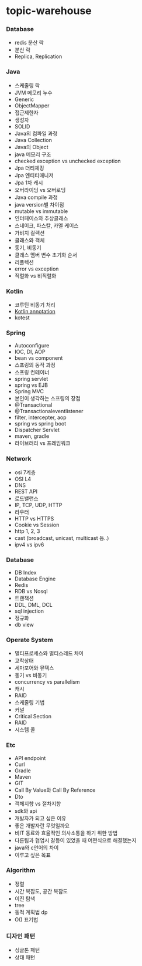 # topic-warehouse

### Database
- redis 분산 락
- 분산 락
- Replica, Replication

### Java
- 스케줄링 락
- JVM 메모리 누수
- Generic
- ObjectMapper
- 접근제한자
- 생성자
- SOLID	
- Java의 컴파일 과정
- Java Collection	
- Java의 Object
- java 메모리 구조		
- checked exception vs unchecked exception	
- Jpa 더티체킹		
- Jpa 엔티티매니저
- Jpa 1차 캐시		
- 오버라이딩 vs 오버로딩
- Java compile 과정
- java version별 차이점
- mutable vs immutable
- 인터페이스와 추상클래스
- 스네이크, 파스칼, 카멜 케이스
- 가비지 컬렉션
- 클래스와 객체
- 동기, 비동기
- 클래스 멤버 변수 초기화 순서
- 리플렉션
- error vs exception
- 직렬화 vs 비직렬화

### Kotlin
- 코루틴 비동기 처리
- [Kotlin annotation](https://kotlinlang.org/docs/annotations.html#annotation-use-site-targets)
- kotest

### Spring
- Autoconfigure
- IOC, DI, AOP	
- bean vs component	
- 스프링의 동작 과정	
- 스프링 컨테이너		
- spring servlet	
- spring vs EJB		
- Spring MVC
- 본인이 생각하는 스프링의 장점	
- @Transactional
- @Transactionaleventlistener
- filter, intercepter, aop
- spring vs spring boot
- Dispatcher Servlet 
- maven, gradle
- 라이브러리 vs 프레임워크

### Network
- osi 7계층
- OSI L4		
- DNS	
- REST API
- 로드밸런스
- IP, TCP, UDP, HTTP	
- 라우터
- HTTP vs HTTPS
- Cookie vs Session
- http 1, 2, 3
- cast (broadcast, unicast, multicast 등..)
- ipv4 vs ipv6

### Database
- DB Index	
- Database Engine	
- Redis		
- RDB vs Nosql
- 트랜잭션
- DDL, DML, DCL
- sql injection
- 정규화
- db view

### Operate System
- 멀티프로세스와 멀티스레드 차이	
- 교착상태	
- 세마포어와 뮤텍스
- 동기 vs 비동기	
- concurrency vs parallelism		
- 캐시	
- RAID
- 스케줄링 기법
- 커널
- Critical Section
- RAID
- 시스템 콜

### Etc
- API endpoint
- Curl
- Gradle
- Maven
- GIT	
- Call By Value와 Call By Reference
- Dto	
- 객체지향 vs 절차지향	
- sdk와 api
- 개발자가 되고 싶은 이유		
- 좋은 개발자란 무엇일까요
- 비IT 동료와 효율적인 의사소통을 하기 위한 방법
- 다른팀과 협업시 갈등이 있었을 때 어떤식으로 해결했는지
- java와 c언어의 차이
- 이루고 싶은 목표

### Algorithm
- 정렬
- 시간 복잡도, 공간 복잠도	
- 이진 탐색
- tree
- 동적 계획법 dp
- O() 표기법

### 디자인 패턴
- 싱글톤 패턴
- 상태 패턴

